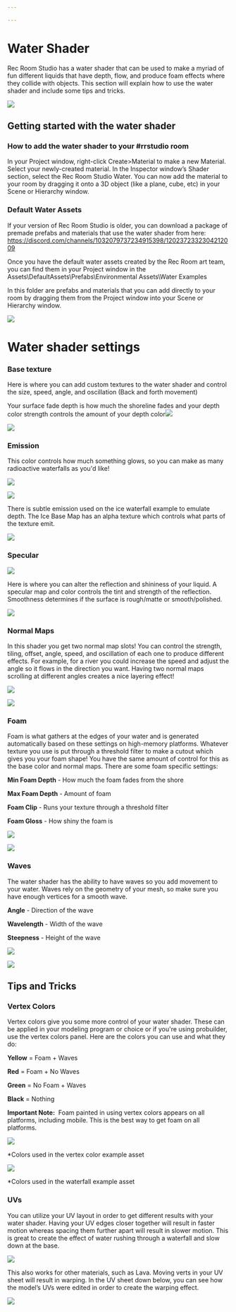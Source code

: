 ```yaml
---

---
```



# Water Shader
Rec Room Studio has a water shader that can be used to make a myriad of fun different liquids that have depth, flow, and produce foam effects where they collide with objects. This section will explain how to use the water shader and include some tips and tricks.

![](https://lh7-us.googleusercontent.com/LgcNctgbZujsUeStfQ0vwVuuPeCh_KhbLg60WMNe5SS4YsPahRbL7vP98QUarp9mhlheelH1FyOjwFkCq8_lRnxSRMZKlLEYuvLV0gtThiwpyDb6HnlFieLSbr1Tn1lcxBEYOCK1930pEsU8UsHUnHg)


## Getting started with the water shader

### How to add the water shader to your #rrstudio room

In your Project window, right-click Create>Material to make a new Material. Select your newly-created material. In the Inspector window’s Shader section, select the Rec Room Studio Water. You can now add the material to your room by dragging it onto a 3D object (like a plane, cube, etc) in your Scene or Hierarchy window.


### Default Water Assets

If your version of Rec Room Studio is older, you can download a package of premade prefabs and materials that use the water shader from here: <https://discord.com/channels/1032079737234915398/1202372332304212009>

Once you have the default water assets created by the Rec Room art team, you can find them in your Project window in the Assets\DefaultAssets\Prefabs\Environmental Assets\Water Examples

In this folder are prefabs and materials that you can add directly to your room by dragging them from the Project window into your Scene or Hierarchy window.

![](https://lh7-us.googleusercontent.com/7po-EUJXvU59I7K_zPJkcyaYdxU9pV-cpqRc2q2LhVQ4Wu-yoFe-6-OK-eZXU-IG5uf17tnyeMAYHHTAjasYvbWcxuaHBiHojHTX4MpSF3Qk9azTsEJYlPq5QAepzdcgYc0lcLNMmrqNlkIgo2zfqUk)


# Water shader settings

### Base texture

Here is where you can add custom textures to the water shader and control the size, speed, angle, and oscillation (Back and forth movement)

Your surface fade depth is how much the shoreline fades and your depth color strength controls the amount of your depth color![](https://lh7-us.googleusercontent.com/G5x04yciLpIjpdnaB0KCvu1JYzf3h-FUsarqGJ2JDGl3Lw2XPgxIyaS1hv8iW1BrjMlpy2quCU8Lxk3PQGAhKvA50Ap_kWBVcTGwN0BOLVmvXOS1N8LVoUWAsoRKHdpGltjuTFFnU3wFLMZsqKwJt6c)

![](https://lh7-us.googleusercontent.com/DfAiRo9XfDt3Nd4YEZ8PdWnHrf_dvYDQ_2ytKYCKM5wDIiEr6s2BknjdTZhysYzF2W6fJFuUfwPVbK-pewFtAHm8-UM0WwBajoz3mdzJ3ykNTu_UgzvXlBPlYJgzX72O_vSHzpT3aih28ID-nesCfew)


### Emission

This color controls how much something glows, so you can make as many radioactive waterfalls as you'd like! 

![](https://lh7-us.googleusercontent.com/-SeD4U5c2DQkB9vng874bI-WWXm7ZgGF-nw1hHKadDLjOtkE_PcVPaqoAc32Ck_9MbohlCW8uJP9lxnh0gZay_8Tt90cCLspKb9y1pRr2L0znWwwivCCoK28rdCDv9m9qZoDbKYu3xqA7GnY-rCM0YI)

![](https://lh7-us.googleusercontent.com/GLvFOySbUTxBch8X3sH6CFiN16e0LLdJwHISChgSwkMTgenyLbyZg3DdawlQLpJZHUZh-I8HigvksDwfYcFLN0czYae990Xauf0rncbkz73VcaXxS8XtP1YbJvUbcMOmeN_T2R1YLwB2xj4h1EyqhQM)

There is subtle emission used on the ice waterfall example to emulate depth. The Ice Base Map has an alpha texture which controls what parts of the texture emit. 

![](https://lh7-us.googleusercontent.com/Lbs8XTZzoxC3rt30Jz25fgMyaMLXEoVpFPyYrJmKWXxEMnjWO-K3jO68RHN_QMj7nHN97buPylmP5udstbJMfkZAOfQzX6nGcnQy0Jrs7pe5_0KzQNdZ7uPJajYn_Vt9V2x9rl2LUzHXmY2C7ghMhNc)


### Specular

![](https://lh7-us.googleusercontent.com/Fz-qRc7uwaySU7D6zPzSXLxYRygrJWSFpNuqv0nk0nBBjvnFT7wuffvultblP93AH-z_zAz3cDTz-sgYZbCcOOfiVM2JKVfHPtJAucBz9z-ei2xuDdTGGexuJPxi80KFzgxfdpfaBQvnpz_KYwKXk6I)

Here is where you can alter the reflection and shininess of your liquid. A specular map and color controls the tint and strength of the reflection. Smoothness determines if the surface is rough/matte or smooth/polished.

![](https://lh7-us.googleusercontent.com/M1-GbVW13QzKudf8t57VrGex3FzysaYCAGdrI_fSao6FHyqHbYCbOpxMV3tbPuvkk_vdphSNewRMS1tLZH3ol5EJRn4dQttodL39ARFY71BPMcVFe2XLOKMPzXsvLzkBzmLPGOGrs5GtHuX9JRRD7V0)



### Normal Maps 

<a name="Normals2"> </a>


In this shader you get two normal map slots! You can control the strength, tiling, offset, angle, speed, and oscillation of each one to produce different effects. For example, for a river you could increase the speed and adjust the angle so it flows in the direction you want. Having two normal maps scrolling at different angles creates a nice layering effect!

![](https://lh7-us.googleusercontent.com/GU7ewNOyD-i0ON053fVfMuVhNB7K7Tvb9CKeUEKYYqUTVhN9T92eG9oJvnAN9MKyAnCsz8DDbAj7UQc1DeL39CQkvTVbgV_KWhwa18cJiDugJSm53tcLER3mCMN_TrA6vatJUUwOe9oFdQeBGP3oyQs)

****![](https://lh7-us.googleusercontent.com/F4BeaBVZGMLSx64AzchvG3VwcfnfwDm6XcljQ9qagY1N93u3MecMgCQwhW3mJk772OuExKLoN4eoOfrCWBsOTBTtJzgEGnmuCml_6mfKY8ptu-5TGgp0-Vsa9VzRMv3yztV5qITb7ttzkzTrigsRm6U)****


### Foam

Foam is what gathers at the edges of your water and is generated automatically based on these settings on high-memory platforms. Whatever texture you use is put through a threshold filter to make a cutout which gives you your foam shape! You have the same amount of control for this as the base color and normal maps. There are some foam specific settings:

**Min Foam Depth** - How much the foam fades from the shore

**Max Foam Depth** - Amount of foam

**Foam Clip** - Runs your texture through a threshold filter

**Foam Gloss** - How shiny the foam is

![](https://lh7-us.googleusercontent.com/1B4OiZBcijiUVHlp1ARZQ0W4MiGpRo5c2qs-7AIpJgUahTRljA743W9j-ETNXMWCTYNDXCu2To1V0-yEOGkOLt6ZKBfBXQ_kU4Y5gos602Pyn3ceYptG5KNvIj7MEYafEkgNZ1SiO6Zq_yYvb2KJ-Qk)

![](https://lh7-us.googleusercontent.com/aSB0k2cSUVh_8Nmxr3xhspO1M5i_2ATpF2yPDPPVxwnhWH2-GnTQtwA4Vki8cB-XAUA0hsqLFNk7Ti2WkBQ5KqjZ6yeRsgDAg9FqyDQxTTRqr96WJtH9-jAHMMblvATDowfWaLGZ1WA-lNgEg8Niz-g)


### Waves

The water shader has the ability to have waves so you add movement to your water. Waves rely on the geometry of your mesh, so make sure you have enough vertices for a smooth wave. 

**Angle** - Direction of the wave

**Wavelength** - Width of the wave

**Steepness** - Height of the wave

![](https://lh7-us.googleusercontent.com/2QIRmydQofvKDSU0r5W2FKhgYXXcAGRFUwbkKB4-u2flYv-4srCJymBK_jN7nw-sK4LTNFoar69MNYrKgMI47T984pr8INa8iBIOGGxADJ11UYm9N4giZUKbVfdVjTLfXcSxDtaYNeUu3-yY-wFQxDM)

![](Wave.gif)


## Tips and Tricks

### Vertex Colors

Vertex colors give you some more control of your water shader. These can be applied in your modeling program or choice or if you're using probuilder, use the vertex colors panel. Here are the colors you can use and what they do:

**Yellow** = Foam + Waves

**Red** = Foam + No Waves

**Green** = No Foam + Waves

**Black** = Nothing

**Important Note:**  Foam painted in using vertex colors appears on all platforms, including mobile. This is the best way to get foam on all platforms.

****![](https://lh7-us.googleusercontent.com/LwyX0t8jI5lhQOwJVHyP_B3ug3Q5o9KKqa_MNuOA0Ct7R7Asyl0iRbLy12tf2HIm1OxVUlpCl9PMrF8A3QGoQ9BQgRa0dF_yYAr8LqwoW7tWnAAlKjGNa78RXIRNwcDPzOPis2heFmZXK2UWFkuCLf0)****

\*Colors used in the vertex color example asset

****![](https://lh7-us.googleusercontent.com/o--lgPSgt81HH8IXMA_Vul4QItqhVqJ7Cz8RNuiTa2HzouW0p-O4DPqWuiqJzL2zs06nC4LIFq86i1WEiF8yNp-kDAARGFSS3_1pjA8oGa07aOGA4tXfkNWjXKN3uZBWfEB7MpdtGJhqq_N-MKWtcew)****

\*Colors used in the waterfall example asset


### UVs

You can utilize your UV layout in order to get different results with your water shader. Having your UV edges closer together will result in faster motion whereas spacing them further apart will result in slower motion. This is great to create the effect of water rushing through a waterfall and slow down at the base.

![](https://lh7-us.googleusercontent.com/MaqOKym5rJhr_vPo8mL4XUnbJtapsMWPMAi_F10PH-CaAFJqJiXmHvhxn2y_eEkFDBxtbxCwj1ElULGLrPd0X44k5A4OqIJrX6ywriknWdEASpV3479daZKW0SBz-yppPaH15Opy117HgfXCeeR30gU)

This also works for other materials, such as Lava. Moving verts in your UV sheet will result in warping. In the UV sheet down below, you can see how the model’s UVs were edited in order to create the warping effect.

![](https://lh7-us.googleusercontent.com/FrCWlacsxQpNoeYbROj0tB06vp3tLwhq43BoTuO9ea6TUBw4Y4CoEA3d4Mu92r646K9roIAbtWPaLk_Zx1qIlPyOnce25sW9PDZzM9U24TOVPzkz6Og61io0w6H1xFCrNoar4bxu0bBbhBlrX_kkX0s)
